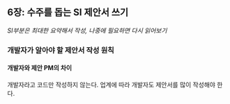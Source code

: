 ## 6장: 수주를 돕는 SI 제안서 쓰기

*SI부분은 최대한 요약해서 작성, 나중에 필요하면 다시 읽어보기*

### 개발자가 알아야 할 제안서 작성 원칙

#### 개발자와 제안 PM의 차이

개발자라고 코드만 작성하지 않는다. 업계에 따라 개발자도 제안서를 많이 작성해야 한다.
